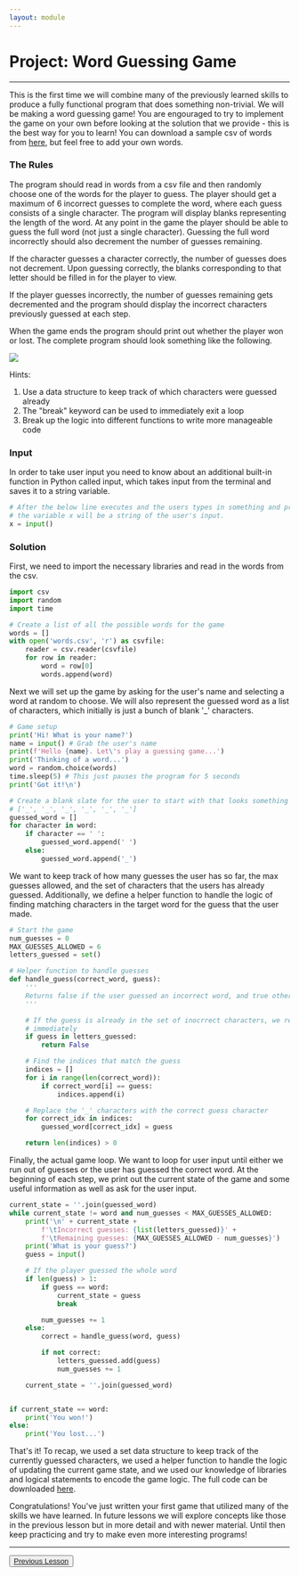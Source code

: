 ```yaml
---
layout: module
---
```


# Project: Word Guessing Game

---

This is the first time we will combine many of the previously learned skills to produce a fully functional program that does something non-trivial. We will be making a word guessing game! You are engouraged to try to implement the game on your own before looking at the solution that we provide - this is the best way for you to learn! You can download a sample csv of words from <a href="{{ site.baseurl }}/tutorials/assets/words.csv">here</a>, but feel free to add your own words.

### The Rules

The program should read in words from a csv file and then randomly choose one of the words for the player to guess. The player should get a maximum of 6 incorrect guesses to complete the word, where each guess consists of a single character. The program will display blanks representing the length of the word. At any point in the game the player should be able to guess the full word (not just a single character). Guessing the full word incorrectly should also decrement the number of guesses remaining.

If the character guesses a character correctly, the number of guesses does not decrement. Upon guessing correctly, the blanks corresponding to that letter should be filled in for the player to view.

If the player guesses incorrectly, the number of guesses remaining gets decremented and the program should display the incorrect characters previously guessed at each step.

When the game ends the program should print out whether the player won or lost. The complete program should look something like the following.

<img class="lesson-img" src="{{site.baseurl}}/imgs/lesson_imgs/word_game/word_game.png">

Hints:

1. Use a data structure to keep track of which characters were guessed already
2. The "break" keyword can be used to immediately exit a loop
3. Break up the logic into different functions to write more manageable code

### Input

In order to take user input you need to know about an additional built-in function in Python called input, which takes input from the terminal and saves it to a string variable.

```py
# After the below line executes and the users types in something and presses enter,
# the variable x will be a string of the user's input.
x = input()
```

### Solution

First, we need to import the necessary libraries and read in the words from the csv.

```py
import csv
import random
import time

# Create a list of all the possible words for the game
words = []
with open('words.csv', 'r') as csvfile:
    reader = csv.reader(csvfile)
    for row in reader:
        word = row[0]
        words.append(word)
```

Next we will set up the game by asking for the user's name and selecting a word at random to choose. We will also represent the guessed word as a list of characters, which initially is just a bunch of blank '\_' characters.

```py
# Game setup
print('Hi! What is your name?')
name = input() # Grab the user's name
print(f'Hello {name}. Let\'s play a guessing game...')
print('Thinking of a word...')
word = random.choice(words)
time.sleep(5) # This just pauses the program for 5 seconds
print('Got it!\n')

# Create a blank slate for the user to start with that looks something like
# ['_', '_', '_', '_', '_', '_']
guessed_word = []
for character in word:
    if character == ' ':
        guessed_word.append(' ')
    else:
        guessed_word.append('_')
```

We want to keep track of how many guesses the user has so far, the max guesses allowed, and the set of characters that the users has already guessed. Additionally, we define a helper function to handle the logic of finding matching characters in the target word for the guess that the user made.

```py
# Start the game
num_guesses = 0
MAX_GUESSES_ALLOWED = 6
letters_guessed = set()

# Helper function to handle guesses
def handle_guess(correct_word, guess):
    '''
    Returns false if the user guessed an incorrect word, and true otherwise.
    '''

    # If the guess is already in the set of inocrrect characters, we return false
    # immediately
    if guess in letters_guessed:
        return False

    # Find the indices that match the guess
    indices = []
    for i in range(len(correct_word)):
        if correct_word[i] == guess:
            indices.append(i)

    # Replace the '_' characters with the correct guess character
    for correct_idx in indices:
        guessed_word[correct_idx] = guess

    return len(indices) > 0
```

Finally, the actual game loop. We want to loop for user input until either we run out of guesses or the user has guessed the correct word. At the beginning of each step, we print out the current state of the game and some useful information as well as ask for the user input.

```py
current_state = ''.join(guessed_word)
while current_state != word and num_guesses < MAX_GUESSES_ALLOWED:
    print('\n' + current_state +
        f'\tIncorrect guesses: {list(letters_guessed)}' +
        f'\tRemaining guesses: {MAX_GUESSES_ALLOWED - num_guesses}')
    print('What is your guess?')
    guess = input()

    # If the player guessed the whole word
    if len(guess) > 1:
        if guess == word:
            current_state = guess
            break

        num_guesses += 1
    else:
        correct = handle_guess(word, guess)

        if not correct:
            letters_guessed.add(guess)
            num_guesses += 1

    current_state = ''.join(guessed_word)


if current_state == word:
    print('You won!')
else:
    print('You lost...')
```

That's it! To recap, we used a set data structure to keep track of the currently guessed characters, we used a helper function to handle the logic of updating the current game state, and we used our knowledge of libraries and logical statements to encode the game logic. The full code can be downloaded <a href="{{ site.baseurl }}/tutorials/assets/word_game.py">here</a>.

Congratulations! You've just written your first game that utilized many of the skills we have learned. In future lessons we will explore concepts like those in the previous lesson but in more detail and with newer material. Until then keep practicing and try to make even more interesting programs!

---

<div class="next-prev-btn-wrapper">
    <button class="next-prev-btn"><a href="{% link tutorials/libraries.md %}">Previous Lesson</a></button>
    <div></div>
</div>